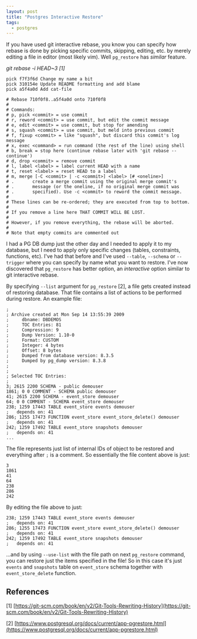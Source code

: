 ```yaml
---
layout: post
title: "Postgres Interactive Restore"
tags:
  - postgres
---
```


If you have used git interactive rebase, you know you can specify how rebase is done by picking specific commits, skipping, editing, etc. by merely editing a file in editor (most likely vim). Well `pg_restore` has _similar_ feature.

_git rebase -i HEAD~3 [1]_
```text
pick f7f3f6d Change my name a bit
pick 310154e Update README formatting and add blame
pick a5f4a0d Add cat-file

# Rebase 710f0f8..a5f4a0d onto 710f0f8
#
# Commands:
# p, pick <commit> = use commit
# r, reword <commit> = use commit, but edit the commit message
# e, edit <commit> = use commit, but stop for amending
# s, squash <commit> = use commit, but meld into previous commit
# f, fixup <commit> = like "squash", but discard this commit's log message
# x, exec <command> = run command (the rest of the line) using shell
# b, break = stop here (continue rebase later with 'git rebase --continue')
# d, drop <commit> = remove commit
# l, label <label> = label current HEAD with a name
# t, reset <label> = reset HEAD to a label
# m, merge [-C <commit> | -c <commit>] <label> [# <oneline>]
# .       create a merge commit using the original merge commit's
# .       message (or the oneline, if no original merge commit was
# .       specified). Use -c <commit> to reword the commit message.
#
# These lines can be re-ordered; they are executed from top to bottom.
#
# If you remove a line here THAT COMMIT WILL BE LOST.
#
# However, if you remove everything, the rebase will be aborted.
#
# Note that empty commits are commented out
```

I had a PG DB dump just the other day and I needed to apply it to my database, but I need to apply only specific changes (tables, constraints, functions, etc). I've had that before and I've used `--table`, `--schema` or `--trigger` where you can specify by name what you want to restore. I've now discovered that `pg_restore` has better option, an _interactive_ option similar to git interactive rebase.

By specifying `--list` argument for `pg_restore` [2], a file gets created instead of restoring database. That file contains a list of actions to be performed during restore. An example file:

```text
;
; Archive created at Mon Sep 14 13:55:39 2009
;     dbname: DBDEMOS
;     TOC Entries: 81
;     Compression: 9
;     Dump Version: 1.10-0
;     Format: CUSTOM
;     Integer: 4 bytes
;     Offset: 8 bytes
;     Dumped from database version: 8.3.5
;     Dumped by pg_dump version: 8.3.8
;
;
; Selected TOC Entries:
;
3; 2615 2200 SCHEMA - public demouser
1861; 0 0 COMMENT - SCHEMA public demouser
41; 2615 2200 SCHEMA - event_store demouser
64; 0 0 COMMENT - SCHEMA event_store demouser
238; 1259 17443 TABLE event_store events demouser
;	depends on: 41
286; 1255 17473 FUNCTION event_store event_store_delete() demouser
;	depends on: 41
242; 1259 17492 TABLE event_store snapshots demouser
;	depends on: 41
...
```

The file represents just list of internal IDs of object to be restored and everything after `;` is a comment. So essentially the file content above is just:

```text
3
1861
41
64
238
286
242
```

By editing the file above to just:

```text
238; 1259 17443 TABLE event_store events demouser
;	depends on: 41
286; 1255 17473 FUNCTION event_store event_store_delete() demouser
;	depends on: 41
242; 1259 17492 TABLE event_store snapshots demouser
;	depends on: 41
```

...and by using `--use-list` with the file path on next `pg_restore` command, you can restore just the items specified in the file! So in this case it's just `events` and `snapshots` table on `event_store` schema together with `event_store_delete` function.

## References

[1] [https://git-scm.com/book/en/v2/Git-Tools-Rewriting-History](https://git-scm.com/book/en/v2/Git-Tools-Rewriting-History)

[2] [https://www.postgresql.org/docs/current/app-pgrestore.html](https://www.postgresql.org/docs/current/app-pgrestore.html)